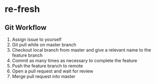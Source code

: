 # re-fresh

## Git Workflow
1. Assign issue to yourself
2. Git pull while on master branch
3. Checkout local branch from master and give a relevant name to the feature branch
4. Commit as many times as necessary to complete the feature
5. Push the feature branch to remote
6. Open a pull request and wait for review
7. Merge pull request into master
